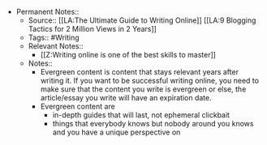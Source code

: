 - Permanent Notes::
    - Source:: [[LA:The Ultimate Guide to Writing Online]] [[LA:9 Blogging Tactics for 2 Million Views in 2 Years]]
    - Tags:: #Writing
    - Relevant Notes::
        - [[Z:Writing online is one of the best skills to master]]
    - Notes::
        - Evergreen content is content that stays relevant years after writing it. If you want to be successful writing online, you need to make sure that the content you write is evergreen or else, the article/essay you write will have an expiration date.
        - Evergreen content are
            - in-depth guides that will last, not ephemeral clickbait
            - things that everybody knows but nobody around you knows and you have a unique perspective on
